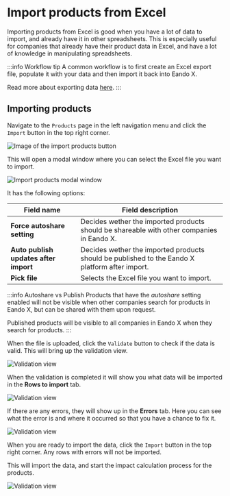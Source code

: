 # Import products from Excel

Importing products from Excel is good when you have a lot of data to import, and already have it in other spreadsheets. This is especially useful for companies that already have their product data in Excel, and have a lot of knowledge in manipulating spreadsheets.

:::info Workflow tip
A common workflow is to first create an Excel export file, populate it with your data and then import it back into Eando X.

Read more about exporting data [here](/documentation/product/product-excel-export).
:::

## Importing products

Navigate to the `Products` page in the left navigation menu and click the `Import` button in the top right corner.

![Image of the import products button](/images/placeholder.png)

This will open a modal window where you can select the Excel file you want to import.

![Import products modal window](/images/placeholder.png)

It has the following options:

| Field name                            | Field description                                                                              |
| ------------------------------------- | ---------------------------------------------------------------------------------------------- |
| **Force autoshare setting**           | Decides wether the imported products should be shareable with other companies in Eando X.      |
| **Auto publish updates after import** | Decides wether the imported products should be published to the Eando X platform after import. |
| **Pick file**                         | Selects the Excel file you want to import.                                                     |

:::info Autoshare vs Publish
Products that have the _autoshare_ setting enabled will not be visible when other companies search for products in Eando X, but can be shared with them upon request.

Published products will be visible to all companies in Eando X when they search for products.
:::

When the file is uploaded, click the `Validate` button to check if the data is valid. This will bring up the validation view.

![Validation view](/images/placeholder.png)

When the validation is completed it will show you what data will be imported in the **Rows to import** tab.

![Validation view](/images/placeholder.png)

If there are any errors, they will show up in the **Errors** tab. Here you can see what the error is and where it occurred so that you have a chance to fix it.

![Validation view](/images/placeholder.png)

When you are ready to import the data, click the `Import` button in the top right corner. Any rows with errors will not be imported.

This will import the data, and start the impact calculation process for the products.

![Validation view](/images/placeholder.png)

<!--

- importing products
- exporting products to get data
- importing edited data again

- products page, imprting/exporting both products and components

- export exports subcomponents as well
  -extra components extra metarials gives more empty columns

- Instructions, components, products is what is shown in excel

- guide on the excel file??
- transport, km truck - boat - train, the UI has more options
- ART nr is the key!

- most common errors??
- import will ignore all errors

- after import the environmental impact will be calculated

- only 66 products where changed

-->
